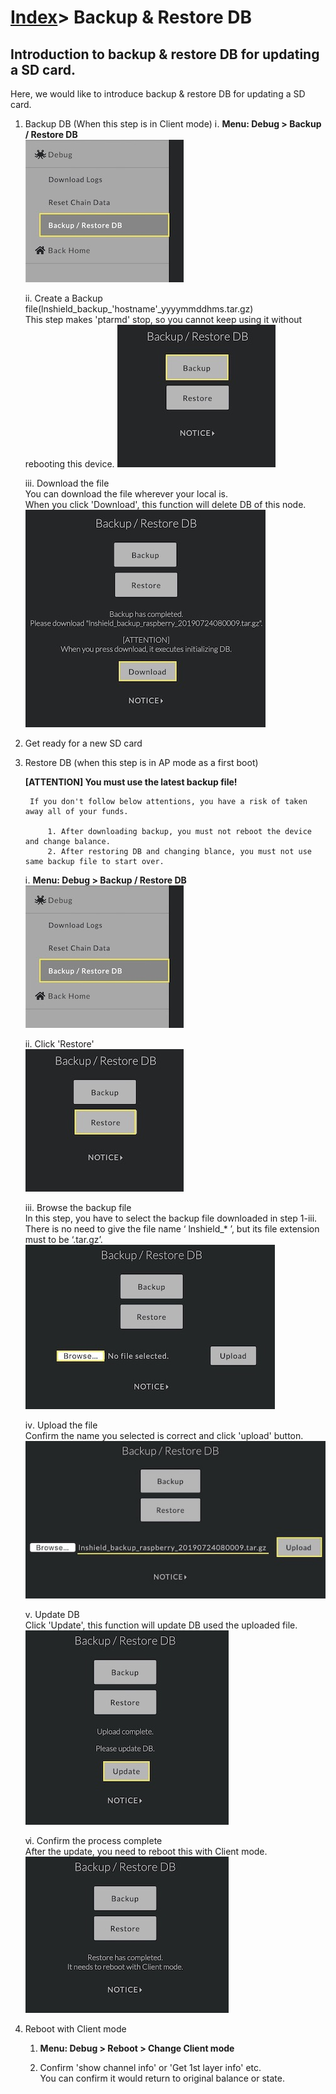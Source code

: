 # [Index](index.html)> Backup & Restore DB

## Introduction to backup & restore DB for updating a SD card.

Here, we would like to introduce backup & restore DB for updating a SD card.

1. Backup DB (When this step is in Client mode)
    ⅰ. **Menu: Debug > Backup / Restore DB**  
       ![backup & restore](images/bs01.jpg)
    
    ⅱ. Create a Backup file(lnshield_backup_'hostname'_yyyymmddhms.tar.gz)  
       This step makes 'ptarmd' stop, so you cannot keep using it without rebooting this device.
       ![backup](images/bs02.jpg)

    ⅲ. Download the file  
       You can download the file wherever your local is.  
       When you click 'Download', this function will delete DB of this node. 
       ![backup](images/bs03.jpg)
    
2. Get ready for a new SD card

3. Restore DB (when this step is in AP mode as a first boot)
    
    **[ATTENTION] You must use the latest backup file!**  
    
        If you don't follow below attentions, you have a risk of taken away all of your funds.  
        
            1. After downloading backup, you must not reboot the device and change balance.  
            2. After restoring DB and changing blance, you must not use same backup file to start over.  
            
    ⅰ. **Menu: Debug > Backup / Restore DB**  
       ![backup & restore](images/bs01.jpg)
    
    ⅱ. Click 'Restore'  
       ![backup](images/bs04.jpg)

    ⅲ. Browse the backup file  
       In this step, you have to select the backup file downloaded in step 1-iii.  
       There is no need to give the file name ‘ lnshield_* ’, but its file extension must to be ‘.tar.gz’.
       ![backup](images/bs05.jpg)

    ⅳ. Upload the file  
        Confirm the name you selected is correct and click 'upload' button.
       ![backup](images/bs06.jpg)

    ⅴ. Update DB  
       Click 'Update', this function will update DB used the uploaded file.
       ![upload](images/bs07.jpg)

    ⅵ. Confirm the process complete  
       After the update, you need to reboot this with Client mode. 
       ![complete](images/bs08.jpg)

4. Reboot with Client mode
    1. **Menu: Debug > Reboot > Change Client mode**
   
    2. Confirm 'show channel info' or 'Get 1st layer info' etc.  
       You can confirm it would return to original balance or state.  
